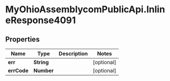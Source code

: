 # MyOhioAssemblycomPublicApi.InlineResponse4091

## Properties
Name | Type | Description | Notes
------------ | ------------- | ------------- | -------------
**err** | **String** |  | [optional] 
**errCode** | **Number** |  | [optional] 
